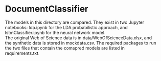 # DocumentClassifier

The models in this directory are compared. They exist in two Jupyter notebooks: lda.ipynb for the LDA probabilistic approach, and lstmClassifier.ipynb for the neural network model. 
<br>
The original Web of Science data is in data/WebOfScienceData.xlsx, and the synthetic data is stored in mockdata.csv. The required packages to run the two files that contain the comapred models are listed in requirements.txt.
